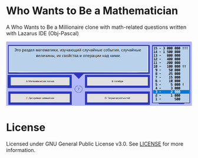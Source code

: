 # Who Wants to Be a Mathematician

A Who Wants to Be a Millionaire clone with math-related questions written with Lazarus IDE (Obj-Pascal)

![Screenshot](images/screenshot.png)

# License
Licensed under GNU General Public License v3.0. See [LICENSE](LICENSE) for more information.